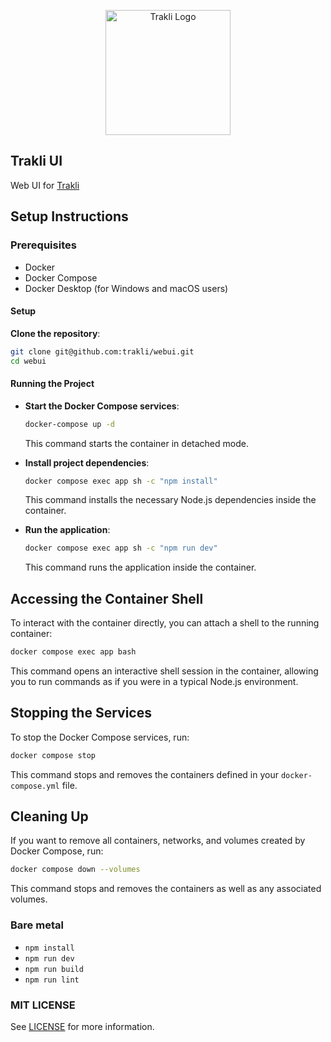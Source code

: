 <p align="center"><a href="#" target="_blank"><img src="https://raw.githubusercontent.com/whilesmart/trakli/main/logo.svg" width="200" alt="Trakli Logo"></a></p>

## Trakli UI

Web UI for [Trakli](https://github.com/whilesmart/trakli)

## Setup Instructions

### Prerequisites

- Docker
- Docker Compose
- Docker Desktop (for Windows and macOS users)

#### Setup

**Clone the repository**:

```sh
git clone git@github.com:trakli/webui.git
cd webui
```

#### Running the Project

- **Start the Docker Compose services**:

  ```sh
  docker-compose up -d
  ```

  This command starts the container in detached mode.

- **Install project dependencies**:

  ```sh
  docker compose exec app sh -c "npm install"
  ```

  This command installs the necessary Node.js dependencies inside the container.

- **Run the application**:

  ```sh
  docker compose exec app sh -c "npm run dev"
  ```

  This command runs the application inside the container.

## Accessing the Container Shell

To interact with the container directly, you can attach a shell to the running container:

```sh
docker compose exec app bash
```

This command opens an interactive shell session in the container, allowing you to run commands as if you were in a typical Node.js environment.

## Stopping the Services

To stop the Docker Compose services, run:

```sh
docker compose stop
```

This command stops and removes the containers defined in your `docker-compose.yml` file.

## Cleaning Up

If you want to remove all containers, networks, and volumes created by Docker Compose, run:

```sh
docker compose down --volumes
```

This command stops and removes the containers as well as any associated volumes.

### Bare metal

- `npm install`
- `npm run dev`
- `npm run build`
- `npm run lint`

### MIT LICENSE

See [LICENSE](LICENSE.md) for more information.
